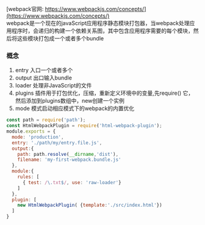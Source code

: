 [webpack官网: https://www.webpackjs.com/concepts/](https://www.webpackjs.com/concepts/)    
    webpack是一个现在的javaScript应用程序静态模块打包器，当webpack处理应用程序时，会递归的构建一个依赖关系图，其中包含应用程序需要的每个模块，然后将这些模块打包成一个或者多个bundle  
### 概念
1. entry 入口一个或者多个
2. output 出口输入bundle
3. loader 处理非JavaScript的文件
4. plugins 插件用于打包优化，压缩，重新定义环境中的变量,先require() 它，然后添加到plugins数组中，new创建一个实例
5. mode 模式启动相应模式下的webpack的内置优化
```javascript
const path = require('path');
const HtmlWebpackPlugin = require('html-webpack-plugin');
module.exports = {
  mode: 'production',
  entry: './path/my/entry.file.js',
  output:{
    path: path.resolve(__dirname,'dist'),
    filename: 'my-first-webpack.bundle.js'
  },
  module:{
    rules: [
      { test: /\.txt$/, use: 'raw-loader'}
    ]
  },
  plugin: [
    new HtmlWebpackPlugin( {template:'./src/index.html'})
  ]
}
```
